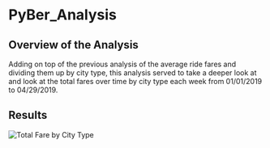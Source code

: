# PyBer_Analysis

## Overview of the Analysis
Adding on top of the previous analysis of the average ride fares and dividing them up by city type, this analysis served to take a deeper look at and look at the total fares over time by city type each week from 01/01/2019 to 04/29/2019. 

## Results

![Total Fare by City Type](https://user-images.githubusercontent.com/89168119/135644271-37b10d3b-b291-4500-8f2d-3b740ad4a11e.png)
